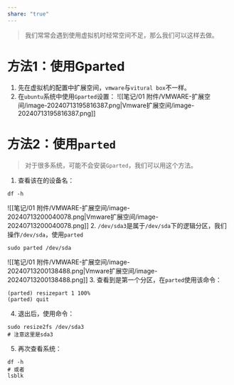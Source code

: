 ```yaml
---
share: "true"
---
```


> 我们常常会遇到使用虚拟机时经常空间不足，那么我们可以这样去做。
# 方法1：使用Gparted
1. 先在虚拟机的配置中扩展空间，`vmware`与`vitural box`不一样。
2. 在`ubuntu`系统中使用`Gparted`设置：
![[笔记/01 附件/VMWARE-扩展空间/image-20240713195816387.png|Vmware扩展空间/image-20240713195816387.png]]

# 方法2：使用`parted`
> 对于很多系统，可能不会安装`Gparted`，我们可以用这个方法。

1. 查看该在的设备名：
```shell
df -h
```
![[笔记/01 附件/VMWARE-扩展空间/image-20240713200040078.png|Vmware扩展空间/image-20240713200040078.png]]
2. `/dev/sda3`是属于`/dev/sda`下的逻辑分区，我们操作`/dev/sda`，使用`parted`
```shell
sudo parted /dev/sda
```
![[笔记/01 附件/VMWARE-扩展空间/image-20240713200138488.png|Vmware扩展空间/image-20240713200138488.png]]
3. 查看到是第一个分区，在`parted`使用该命令：
```shell
(parted) resizepart 1 100%
(parted) quit
```
4. 退出后，使用命令：
```shell
sudo resize2fs /dev/sda3
# 注意这里是sda3
```
5. 再次查看系统：
```shell
df -h
# 或者
lsblk
```
